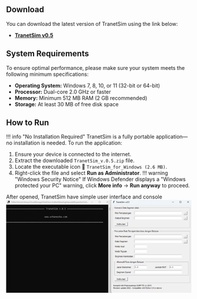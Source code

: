 ## Download
You can download the latest version of TranetSim using the link below:

- [**TranetSim v0.5**](https://www.mediafire.com/file/25tykxizvd10w3w/TranetSim_v.0.5.zip/file)


## System Requirements
To ensure optimal performance, please make sure your system meets the following minimum specifications:

- **Operating System:** Windows 7, 8, 10, or 11 (32-bit or 64-bit)
- **Processor:** Dual-core 2.0 GHz or faster  
- **Memory:** Minimum 512 MB RAM (2 GB recommended)  
- **Storage:** At least 30 MB of free disk space

## How to Run
!!! info "No Installation Required"
    TranetSim is a fully portable application—no installation is needed.
To run the application:

1. Ensure your device is connected to the internet.
2. Extract the downloaded `TranetSim_v.0.5.zip` file.
3. Locate the executable icon 💾 `TranetSim_for_Windows (2.6 MB)`.
4. Right-click the file and select **Run as Administrator**.
!!! warning "Windows Security Notice"
    If Windows Defender displays a "Windows protected your PC" warning, click **More info** → **Run anyway** to proceed.


After opened, TranetSim have simple user interface and console 
![User Interface TranetSim](ui_tranetsim.png)
